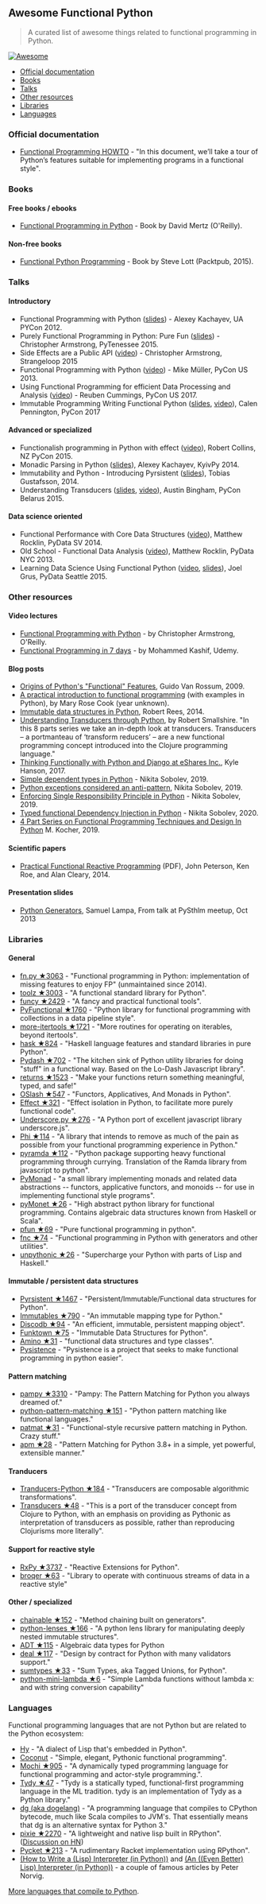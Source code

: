 ## Awesome Functional Python

> A curated list of awesome things related to functional programming in Python.

[![Awesome](https://awesome.re/badge.svg)](https://awesome.re)


- [Official documentation](#official-documentation)
- [Books](#books)
- [Talks](#talks)
- [Other resources](#other-resources)
- [Libraries](#libraries)
- [Languages](#languages)


### Official documentation

- [Functional Programming HOWTO](https://docs.python.org/3/howto/functional.html) - "In this document, we’ll take a tour of Python’s features suitable for implementing programs in a functional style".


### Books

#### Free books / ebooks

- [Functional Programming in Python](http://www.oreilly.com/programming/free/files/functional-programming-python.pdf) - Book by David Mertz (O'Reilly).

#### Non-free books

- [Functional Python Programming](https://www.packtpub.com/application-development/functional-python-programming) - Book by Steve Lott (Packtpub, 2015).

### Talks

#### Introductory

- Functional Programming with Python ([slides](http://kachayev.github.io/talks/uapycon2012/)) - Alexey Kachayev, UA PYCon 2012.
- Purely Functional Programming in Python: Pure Fun ([slides](https://speakerdeck.com/radix/purely-functional-programming-in-python-pure-fun)) - Christopher Armstrong, PyTenessee 2015.
- Side Effects are a Public API ([video](https://www.youtube.com/watch?v=D37dc9EoFus)) - Christopher Armstrong, Strangeloop 2015
- Functional Programming with Python ([video](https://www.youtube.com/watch?v=Ta1bAMOMFOI)) - Mike Müller, PyCon US 2013.
- Using Functional Programming for efficient Data Processing and Analysis ([video](https://www.youtube.com/watch?v=9kDUTJahXBM)) - Reuben Cummings, PyCon US 2017.
- Immutable Programming Writing Functional Python ([slides](https://speakerdeck.com/pycon2017/calen-pennington-immutable-programming-writing-functional-python), [video](https://www.youtube.com/watch?v=_OLEVvjrIj8)), Calen Pennington, PyCon 2017

#### Advanced or specialized

- Functionalish programming in Python with effect ([video](https://www.youtube.com/watch?v=fM5d_2BS6FY)), Robert Collins, NZ PyCon 2015.
- Monadic Parsing in Python ([slides](https://speakerdeck.com/kachayev/monadic-parsing-in-python)), Alexey Kachayev, KyivPy 2014.
- Immutability and Python - Introducing Pyrsistent ([slides](http://slides.com/tobiasgustafsson/immutability-and-python)), Tobias Gustafsson, 2014.
- Understanding Transducers ([slides](http://www.slideshare.net/alinadolgikh/austin-bingham-transducers-in-python), [video](https://www.youtube.com/watch?v=z_cmmbRQXh4)), Austin Bingham, PyCon Belarus 2015.

#### Data science oriented

- Functional Performance with Core Data Structures ([video](https://www.youtube.com/watch?v=PpBK4zIaFLE)), Matthew Rocklin, PyData SV 2014.
- Old School - Functional Data Analysis ([video](https://vimeo.com/80096814)), Matthew Rocklin, PyData NYC 2013.
- Learning Data Science Using Functional Python ([video](https://www.youtube.com/watch?v=ThS4juptJjQ), [slides](https://docs.google.com/presentation/d/1eI60SL3UxtWfr9ktrv48-pcIkk4S7JiDmeXGCyyGhCs)), Joel Grus, PyData Seattle 2015.

### Other resources

#### Video lectures

- [Functional Programming with Python](http://shop.oreilly.com/product/0636920042778.do) - by Christopher Armstrong, O'Reilly.
- [Functional Programming in 7 days](https://www.udemy.com/functional-programming-in-7-days/) - by Mohammed Kashif, Udemy.

#### Blog posts

- [Origins of Python's "Functional" Features](http://python-history.blogspot.fr/2009/04/origins-of-pythons-functional-features.html), Guido Van Rossum, 2009.
- [A practical introduction to functional programming](https://maryrosecook.com/blog/post/a-practical-introduction-to-functional-programming) (with examples in Python), by Mary Rose Cook (year unknown).
- [Immutable data structures in Python](https://www.theguardian.com/info/developer-blog/2014/oct/21/immutable-data-structures-in-python), Robert Rees, 2014.
- [Understanding Transducers through Python](http://sixty-north.com/blog/series/understanding-transducers-through-python), by Robert Smallshire. "In this 8 parts series we take an in-depth look at transducers. Transducers – a portmanteau of ‘transform reducers’ – are a new functional programming concept introduced into the Clojure programming language."
- [Thinking Functionally with Python and Django at eShares Inc.](https://medium.com/@hansonkd/thinking-functionally-with-python-and-django-4127e3ace6e9#.own6sie8s), Kyle Hanson, 2017.
- [Simple dependent types in Python](https://sobolevn.me/2019/01/simple-dependent-types-in-python) - Nikita Sobolev, 2019.
- [Python exceptions considered an anti-pattern](https://sobolevn.me/2019/02/python-exceptions-considered-an-antipattern), Nikita Sobolev, 2019.
- [Enforcing Single Responsibility Principle in Python](https://sobolevn.me/2019/03/enforcing-srp) - Nikita Sobolev, 2019.
- [Typed functional Dependency Injection in Python](https://sobolevn.me/2020/02/typed-functional-dependency-injection) - Nikita Sobolev, 2020.
- [4 Part Series on Functional Programming Techniques and Design In Python](https://mpkocher.github.io/2019/03/01/Functional-Programming-Techniques-In-Python-Series/) M. Kocher, 2019.

#### Scientific papers

- [Practical Functional Reactive Programming](http://www.cs.jhu.edu/~roe/padl2014.pdf) (PDF), John Peterson, Ken Roe, and Alan Cleary, 2014.

#### Presentation slides

- [Python Generators](https://www.slideshare.net/SamuelLampa/py-sthlmmeetup15-pythongenerators), Samuel Lampa, From talk at PySthlm meetup, Oct 2013


### Libraries

#### General

- [fn.py ★3063](https://github.com/kachayev/fn.py) - "Functional programming in Python: implementation of missing features to enjoy FP" (unmaintained since 2014).
- [toolz ★3003](https://github.com/pytoolz/toolz) - "A functional standard library for Python".
- [funcy ★2429](https://github.com/suor/funcy) - "A fancy and practical functional tools".
- [PyFunctional ★1760](https://github.com/EntilZha/PyFunctional) - "Python library for functional programming with collections in a data pipeline style".
- [more-itertools ★1721](https://github.com/erikrose/more-itertools) - "More routines for operating on iterables, beyond itertools".
- [hask ★824](https://github.com/billpmurphy/hask) - "Haskell language features and standard libraries in pure Python".
- [Pydash ★702](https://github.com/dgilland/pydash) - "The kitchen sink of Python utility libraries for doing "stuff" in a functional way. Based on the Lo-Dash Javascript library".
- [returns ★1523](https://github.com/dry-python/returns) - "Make your functions return something meaningful, typed, and safe!"
- [OSlash ★547](https://github.com/dbrattli/oslash) - "Functors, Applicatives, And Monads in Python".
- [Effect ★321](https://github.com/python-effect/effect) - "Effect isolation in Python, to facilitate more purely functional code".
- [Underscore.py ★276](https://github.com/serkanyersen/underscore.py) - "A Python port of excellent javascript library underscore.js".
- [Phi ★114](https://github.com/cgarciae/phi) - "A library that intends to remove as much of the pain as possible from your functional programming experience in Python."
- [pyramda ★112](https://github.com/jackfirth/pyramda) - "Python package supporting heavy functional programming through currying. Translation of the Ramda library from javascript to python".
- [PyMonad](https://bitbucket.org/jason_delaat/pymonad) - "a small library implementing monads and related data abstractions -- functors, applicative functors, and monoids -- for use in implementing functional style programs".
- [pyMonet ★26](https://github.com/przemyslawjanpietrzak/pyMonet) - "High abstract python library for functional programming. Contains algebraic data structures known from Haskell or Scala".
- [pfun ★69](https://github.com/suned/pfun) - "Pure functional programming in python".
- [fnc ★74](https://github.com/dgilland/fnc) - "Functional programming in Python with generators and other utilities".
- [unpythonic ★26](https://github.com/Technologicat/unpythonic) - "Supercharge your Python with parts of Lisp and Haskell."

#### Immutable / persistent data structures

- [Pyrsistent ★1467](https://github.com/tobgu/pyrsistent) - "Persistent/Immutable/Functional data structures for Python".
- [Immutables ★790](https://github.com/MagicStack/immutables) - "An immutable mapping type for Python."
- [Discodb ★94](https://github.com/discoproject/discodb) - "An efficient, immutable, persistent mapping object".
- [Funktown ★75](https://github.com/zhemao/funktown) - "Immutable Data Structures for Python".
- [Amino ★31](https://github.com/tek/amino) - "functional data structures and type classes".
- [Pysistence](https://pythonhosted.org/pysistence/) - "Pysistence is a project that seeks to make functional programming in python easier".

#### Pattern matching

- [pampy ★3310](https://github.com/santinic/pampy) - "Pampy: The Pattern Matching for Python you always dreamed of."
- [python-pattern-matching ★151](https://github.com/grantjenks/python-pattern-matching) - "Python pattern matching like functional languages."
- [patmat ★31](https://github.com/admk/patmat) - "Functional-style recursive pattern matching in Python. Crazy stuff."
- [apm ★28](https://github.com/scravy/awesome-pattern-matching) - "Pattern Matching for Python 3.8+ in a simple, yet powerful, extensible manner."

#### Tranducers

- [Tranducers-Python ★184](https://github.com/cognitect-labs/transducers-python) - "Transducers are composable algorithmic transformations".
- [Transducers ★48](https://github.com/sixty-north/python-transducers) - "This is a port of the transducer concept from Clojure to Python, with an emphasis on providing as Pythonic as interpretation of transducers as possible, rather than reproducing Clojurisms more literally".

#### Support for reactive style

- [RxPy ★3737](https://github.com/ReactiveX/RxPY) - "Reactive Extensions for Python".
- [broqer ★63](https://github.com/semiversus/python-broqer) - "Library to operate with continuous streams of data in a reactive style"

#### Other / specialized

- [chainable ★152](https://github.com/olirice/chainable) - "Method chaining built on generators".
- [python-lenses ★166](https://github.com/ingolemo/python-lenses) - "A python lens library for manipulating deeply nested immutable structures".
- [ADT ★115](https://github.com/jspahrsummers/adt) - Algebraic data types for Python
- [deal ★117](https://github.com/orsinium/deal) - "Design by contract for Python with many validators support."
- [sumtypes ★33](https://github.com/radix/sumtypes) - "Sum Types, aka Tagged Unions, for Python".
- [python-mini-lambda ★6](https://github.com/smarie/python-mini-lambda) - "Simple Lambda functions without lambda x: and with string conversion capability"

### Languages

Functional programming languages that are not Python but are related to the Python ecosystem:

- [Hy](http://hylang.org/) - "A dialect of Lisp that's embedded in Python".
- [Coconut](http://coconut-lang.org/) - "Simple, elegant, Pythonic functional programming".
- [Mochi ★905](https://github.com/i2y/mochi) - "A dynamically typed programming language for functional programming and actor-style programming.".
- [Tydy ★47](https://github.com/cyrus-/tydy) - "Tydy is a statically typed, functional-first programming language in the ML tradition. tydy is an implementation of Tydy as a Python library."
- [dg (aka dogelang)](https://pyos.github.io/dg/) - "A programming language that compiles to CPython bytecode, much like Scala compiles to JVM's. That essentially means that dg is an alternative syntax for Python 3."
- [pixie ★2270](https://github.com/pixie-lang/pixie) - "A lightweight and native lisp built in RPython". ([Discussion on HN](https://news.ycombinator.com/item?id=13420092))
- [Pycket ★213](https://github.com/pycket/pycket) - "A rudimentary Racket implementation using RPython".
- [(How to Write a (Lisp) Interpreter (in Python))](http://norvig.com/lispy.html) and [(An ((Even Better) Lisp) Interpreter (in Python))](http://norvig.com/lispy2.html) - a couple of famous articles by Peter Norvig.

[More languages that compile to Python](https://github.com/vindarel/languages-that-compile-to-python).
